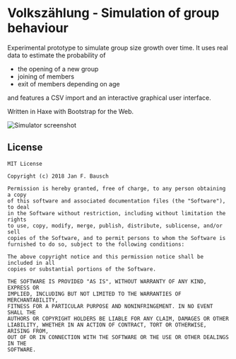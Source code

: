 # Volkszählung - Simulation of group behaviour

Experimental prototype to simulate group size growth over time.
It uses real data to estimate the probability of 
  - the opening of a new group
  - joining of members
  - exit of members depending on age

and features a CSV import and an interactive graphical user interface.

Written in Haxe with Bootstrap for the Web.

![Simulator screenshot](screenshot.gif)


## License

```
MIT License

Copyright (c) 2018 Jan F. Bausch

Permission is hereby granted, free of charge, to any person obtaining a copy
of this software and associated documentation files (the "Software"), to deal
in the Software without restriction, including without limitation the rights
to use, copy, modify, merge, publish, distribute, sublicense, and/or sell
copies of the Software, and to permit persons to whom the Software is
furnished to do so, subject to the following conditions:

The above copyright notice and this permission notice shall be included in all
copies or substantial portions of the Software.

THE SOFTWARE IS PROVIDED "AS IS", WITHOUT WARRANTY OF ANY KIND, EXPRESS OR
IMPLIED, INCLUDING BUT NOT LIMITED TO THE WARRANTIES OF MERCHANTABILITY,
FITNESS FOR A PARTICULAR PURPOSE AND NONINFRINGEMENT. IN NO EVENT SHALL THE
AUTHORS OR COPYRIGHT HOLDERS BE LIABLE FOR ANY CLAIM, DAMAGES OR OTHER
LIABILITY, WHETHER IN AN ACTION OF CONTRACT, TORT OR OTHERWISE, ARISING FROM,
OUT OF OR IN CONNECTION WITH THE SOFTWARE OR THE USE OR OTHER DEALINGS IN THE
SOFTWARE.
```
